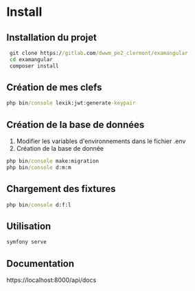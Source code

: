 #  Install

## Installation du projet

```cmd
 git clone https://gitlab.com/dwwm_pe2_clermont/examangular
 cd examangular
 composer install
```


## Création de mes clefs
```cmd
php bin/console lexik:jwt:generate-keypair
```

## Création de la base de données
1) Modifier les variables d'environnements dans le fichier .env
2) Création de la base de donnée 
```cmd
php bin/console make:migration
php bin/console d:m:m 
```
## Chargement des fixtures
```cmd
php bin/console d:f:l
```
## Utilisation

```cmd
symfony serve
```

## Documentation

https://localhost:8000/api/docs